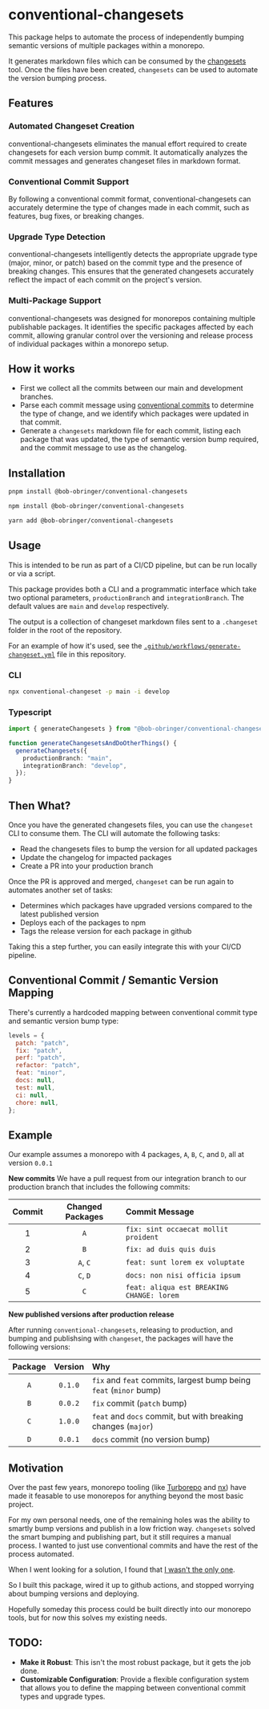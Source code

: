 # conventional-changesets

This package helps to automate the process of independently bumping semantic versions of multiple packages within a monorepo.

It generates markdown files which can be consumed by the [changesets](https://github.com/changesets/changesets) tool. Once the files have been created, `changesets` can be used to automate the version bumping process.

## Features

### Automated Changeset Creation

conventional-changesets eliminates the manual effort required to create changesets for each version bump commit. It automatically analyzes the commit messages and generates changeset files in markdown format.

### Conventional Commit Support

By following a conventional commit format, conventional-changesets can accurately determine the type of changes made in each commit, such as features, bug fixes, or breaking changes.

### Upgrade Type Detection

conventional-changesets intelligently detects the appropriate upgrade type (major, minor, or patch) based on the commit type and the presence of breaking changes. This ensures that the generated changesets accurately reflect the impact of each commit on the project's version.

### Multi-Package Support

conventional-changesets was designed for monorepos containing multiple publishable packages. It identifies the specific packages affected by each commit, allowing granular control over the versioning and release process of individual packages within a monorepo setup.

## How it works

- First we collect all the commits between our main and development branches.
- Parse each commit message using [conventional commits](https://www.conventionalcommits.org/en/v1.0.0/) to determine the type of change, and we identify which packages were updated in that commit.
- Generate a `changesets` markdown file for each commit, listing each package that was updated, the type of semantic version bump required, and the commit message to use as the changelog.

## Installation

```bash
pnpm install @bob-obringer/conventional-changesets
```

```bash
npm install @bob-obringer/conventional-changesets
```

```bash
yarn add @bob-obringer/conventional-changesets
```

## Usage

This is intended to be run as part of a CI/CD pipeline, but can be run locally or via a script.

This package provides both a CLI and a programmatic interface which take two optional parameters, `productionBranch` and `integrationBranch`. The default values are `main` and `develop` respectively.

The output is a collection of changeset markdown files sent to a `.changeset` folder in the root of the repository.

For an example of how it's used, see the [`.github/workflows/generate-changeset.yml`](./.github/workflows/generate-changeset.yml) file in this repository.

### CLI

```bash
npx conventional-changeset -p main -i develop
```

### Typescript

```typescript
import { generateChangesets } from "@bob-obringer/conventional-changesets";

function generateChangesetsAndDoOtherThings() {
  generateChangesets({
    productionBranch: "main",
    integrationBranch: "develop",
  });
}
```

## Then What?

Once you have the generated changesets files, you can use the `changeset` CLI to consume them. The CLI will automate the following tasks:

- Read the changesets files to bump the version for all updated packages
- Update the changelog for impacted packages
- Create a PR into your production branch

Once the PR is approved and merged, `changeset` can be run again to automates another set of tasks:

- Determines which packages have upgraded versions compared to the latest published version
- Deploys each of the packages to npm
- Tags the release version for each package in github

Taking this a step further, you can easily integrate this with your CI/CD pipeline.

## Conventional Commit / Semantic Version Mapping

There's currently a hardcoded mapping between conventional commit type and semantic version bump type:

```javascript
levels = {
  patch: "patch",
  fix: "patch",
  perf: "patch",
  refactor: "patch",
  feat: "minor",
  docs: null,
  test: null,
  ci: null,
  chore: null,
};
```

## Example

Our example assumes a monorepo with 4 packages, `A`, `B`, `C`, and `D`, all at version `0.0.1`

**New commits**
We have a pull request from our integration branch to our production branch that includes the following commits:

| Commit | Changed Packages | Commit Message                            |
| :----: | :--------------: | :---------------------------------------- |
|   1    |       `A`        | `fix: sint occaecat mollit proident`      |
|   2    |       `B`        | `fix: ad duis quis duis`                  |
|   3    |     `A`, `C`     | `feat: sunt lorem ex voluptate`           |
|   4    |     `C`, `D`     | `docs: non nisi officia ipsum`            |
|   5    |       `C`        | `feat: aliqua est BREAKING CHANGE: lorem` |

**New published versions after production release**

After running `conventional-changesets`, releasing to production, and bumping and publishsing with `changeset`, the packages will have the following versions:

| Package | Version | Why                                                                |
| :-----: | :-----: | :----------------------------------------------------------------- |
|   `A`   | `0.1.0` | `fix` and `feat` commits, largest bump being `feat` (`minor` bump) |
|   `B`   | `0.0.2` | `fix` commit (`patch` bump)                                        |
|   `C`   | `1.0.0` | `feat` and `docs` commit, but with breaking changes (`major`)      |
|   `D`   | `0.0.1` | `docs` commit (no version bump)                                    |

## Motivation

Over the past few years, monorepo tooling (like [Turborepo](https://turbo.build/repo) and [nx](https://nx.dev/)) have made it feasable to use monorepos for anything beyond the most basic project.

For my own personal needs, one of the remaining holes was the ability to smartly bump versions and publish in a low friction way. `changesets` solved the smart bumping and publishing part, but it still requires a manual process. I wanted to just use conventional commits and have the rest of the process automated.

When I went looking for a solution, I found that [I wasn't the only one](https://github.com/changesets/changesets/issues/862).

So I built this package, wired it up to github actions, and stopped worrying about bumping versions and deploying.

Hopefully someday this process could be built directly into our monorepo tools, but for now this solves my existing needs.

## TODO:

- **Make it Robust**: This isn't the most robust package, but it gets the job done.
- **Customizable Configuration**: Provide a flexible configuration system that allows you to define the mapping between conventional commit types and upgrade types.
